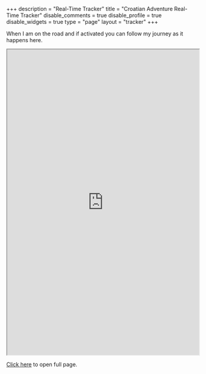 +++
description = "Real-Time Tracker"
title = "Croatian Adventure Real-Time Tracker"
disable_comments = true
disable_profile = true
disable_widgets = true
type = "page"
layout = "tracker"
+++

When I am on the road and if activated you can follow my journey as it happens here.

<iframe src="https://sizzapp.com/location/0122a069-5d15-48d2-88c9-3b169d9fe5a9" width="100%" height="800"></iframe>

[Click here](https://sizzapp.com/location/0122a069-5d15-48d2-88c9-3b169d9fe5a9) to open full page.
